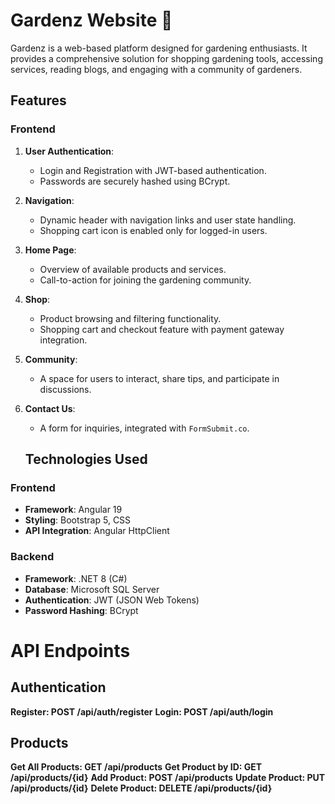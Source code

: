 # Gardenz Website 🌱

Gardenz is a web-based platform designed for gardening enthusiasts. It provides a comprehensive solution for shopping gardening tools, accessing services, reading blogs, and engaging with a community of gardeners.

## Features

### Frontend
1. **User Authentication**:
   - Login and Registration with JWT-based authentication.
   - Passwords are securely hashed using BCrypt.
2. **Navigation**:
   - Dynamic header with navigation links and user state handling.
   - Shopping cart icon is enabled only for logged-in users.
3. **Home Page**:
   - Overview of available products and services.
   - Call-to-action for joining the gardening community.
4. **Shop**:
   - Product browsing and filtering functionality.
   - Shopping cart and checkout feature with payment gateway integration.
5. **Community**:
   - A space for users to interact, share tips, and participate in discussions.
6. **Contact Us**:
   - A form for inquiries, integrated with `FormSubmit.co`.

   ## Technologies Used

### Frontend
- **Framework**: Angular 19
- **Styling**: Bootstrap 5, CSS
- **API Integration**: Angular HttpClient

### Backend
- **Framework**: .NET 8 (C#)
- **Database**: Microsoft SQL Server
- **Authentication**: JWT (JSON Web Tokens)
- **Password Hashing**: BCrypt

# API Endpoints
## Authentication
**Register: POST /api/auth/register**
**Login: POST /api/auth/login**

## Products
**Get All Products: GET /api/products**
**Get Product by ID: GET /api/products/{id}**
**Add Product: POST /api/products**
**Update Product: PUT /api/products/{id}**
**Delete Product: DELETE /api/products/{id}**
